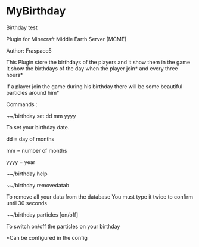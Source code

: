 # MyBirthday
Birthday test

Plugin for Minecraft Middle Earth Server (MCME) 

Author: Fraspace5


This Plugin store the birthdays of the players and it show them in the game
It show the birthdays of the day when the player join* and every three hours*

If a player join the game during his birthday there will be some beautiful particles around him*



Commands  :


 ~~/birthday set dd mm yyyy 

To set your birthday date. 

dd = day of months

mm = number of months

yyyy = year

 ~~/birthday help

 ~~/birthday removedatab

To remove all your data from the database
You must type it twice to confirm until 30 seconds

 ~~/birthday particles [on/off] 

To switch on/off the particles on your birthday

 *Can be configured in the config
